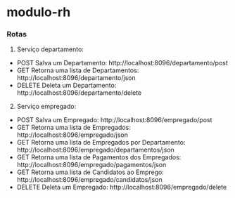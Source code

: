 # modulo-rh

### Rotas

1. Serviço departamento:
  - POST Salva um Departamento: http://localhost:8096/departamento/post
  - GET  Retorna uma lista de Departamentos: http://localhost:8096/departamento/json
  - DELETE Deleta um Departamento: http://localhost:8096/departamento/delete

2. Serviço empregado:
  - POST Salva um Empregado: http://localhost:8096/empregado/post
  - GET  Retorna uma lista de Empregados: http://localhost:8096/empregado/json
  - GET  Retorna uma lista de Empregados por Departamento: http://localhost:8096/empregado/departamentos/json
  - GET Retorna uma lista de Pagamentos dos Empregados: http://localhost:8096/empregado/pagamentos/json
  - GET Retorna uma lista de Candidatos ao Emprego: http://localhost:8096/empregado/candidatos/json
  - DELETE  Deleta um Empregado: http://localhost:8096/empregado/delete
